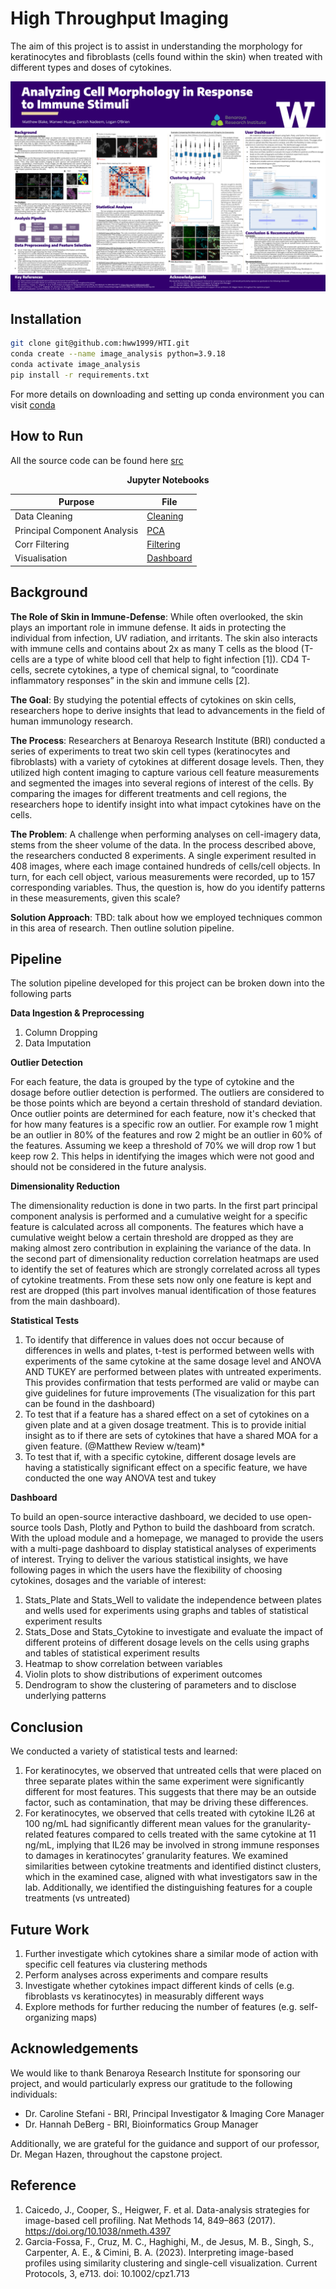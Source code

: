 # High Throughput Imaging 

The aim of this project is to assist in understanding the morphology for keratinocytes and fibroblasts (cells found within the skin) when treated with different 
types and doses of cytokines. 

![poster](https://github.com/hww1999/HTI/blob/main/Poster.pptx.png)

## Installation 

```bash
git clone git@github.com:hww1999/HTI.git
conda create --name image_analysis python=3.9.18
conda activate image_analysis
pip install -r requirements.txt
```

For more details on downloading and setting up conda environment you can visit [conda](https://docs.anaconda.com/free/miniconda/index.html)

## How to Run 

All the source code can be found here [src](https://github.com/hww1999/HTI/tree/main/Final/src)

<div align="center">

**Jupyter Notebooks** 


| Purpose | File |
|---------|------|
|Data Cleaning| [Cleaning](https://github.com/hww1999/HTI/blob/main/Final/Jupyter%20Notebooks/01.%20data_cleaning.ipynb)|
|Principal Component Analysis| [PCA](https://github.com/hww1999/HTI/blob/main/Final/Jupyter%20Notebooks/02.%20pca_1.ipynb)|
|Corr Filtering| [Filtering](https://github.com/hww1999/HTI/blob/main/Final/Jupyter%20Notebooks/03.%20corr_filtering.ipynb)|
|Visualisation| [Dashboard](https://github.com/hww1999/HTI/blob/main/Final/Dashboard/app.py)|

</div>

## Background

**The Role of Skin in Immune-Defense**: 
While often overlooked, the skin plays an important role in immune defense. It aids in protecting the individual from infection, UV radiation, and irritants. 
The skin also interacts with immune cells and contains about 2x as many T cells as the blood (T-cells are a type of white blood cell that help to fight infection [1]). CD4 T-cells, secrete cytokines, a type of chemical signal, to “coordinate inflammatory responses” in the skin and immune cells [2]. 

**The Goal**:
By studying the potential effects of cytokines on skin cells, researchers hope to derive insights that lead to advancements in the field of human immunology research. 

**The Process**:
Researchers at Benaroya Research Institute (BRI) conducted a series of experiments to treat two skin cell types (keratinocytes and fibroblasts) with a variety of cytokines at different dosage levels. Then, they utilized high content imaging to capture various cell feature measurements and segmented the images into several regions of interest of the cells. By comparing the images for different treatments and cell regions, the researchers hope to identify insight into what impact cytokines have on the cells.

**The Problem**: 
A challenge when performing analyses on cell-imagery data, stems from the sheer volume of the data. In the process described above, the researchers conducted 8 experiments. A single experiment resulted in 408 images, where each image contained hundreds of cells/cell objects. In turn, for each cell object, various measurements were recorded, up to 157 corresponding variables. Thus, the question is, how do you identify patterns in these measurements, given this scale?

**Solution Approach**:
TBD: talk about how we employed techniques common in this area of research. Then outline solution pipeline. 

## Pipeline

The solution pipeline developed for this project can be broken down into the following parts 

**Data Ingestion & Preprocessing**
1. Column Dropping
2. Data Imputation


**Outlier Detection**

For each feature, the data is grouped by the type of cytokine and the dosage before outlier detection is performed. The outliers are considered to be those points which are beyond a certain threshold of standard deviation. Once outlier points are determined for each feature, now it's checked that for how many features is a specific row an outlier. For example row 1 might be an outlier in 80% of the features and row 2 might be an outlier in 60% of the features. Assuming we keep a threshold of 70% we will drop row 1 but keep row 2. This helps in identifying the images which were not good and should not be considered in the future analysis. 

**Dimensionality Reduction**

The dimensionality reduction is done in two parts. In the first part principal component analysis is performed and a cumulative weight for a specific feature is calculated across all components. The features which have a cumulative weight below a certain threshold are dropped as they are making almost zero contribution in explaining the variance of the data. In the second part of dimensionality reduction correlation heatmaps are used to identify the set of features which are strongly correlated across all types of cytokine treatments. From these sets now only one feature is kept and rest are dropped (this part involves manual identification of those features from the main dashboard). 


**Statistical Tests**
1. To identify that difference in values does not occur because of differences in wells and plates, t-test is performed between wells with experiments of the same cytokine at the same dosage level and ANOVA AND TUKEY are performed between plates with untreated experiments. This provides confirmation that tests performed are valid or maybe can give guidelines for future improvements (The visualization for this part can be found in the dashboard)
2. To test that if a feature has a shared effect on a set of cytokines on a given plate and at a given dosage treatment. This is to provide initial insight as to if there are sets of cytokines that have a shared MOA for a given feature. (@Matthew Review w/team)*
3. To test that if, with a specific cytokine, different dosage levels are having a statistically significant effect on a specific feature, we have conducted the one way ANOVA test and tukey 

**Dashboard**

To build an open-source interactive dashboard, we decided to use open-source tools Dash, Plotly and Python to build the dashboard from scratch. With the upload module and a homepage, we managed to provide the users with a multi-page dashboard to display statistical analyses of experiments of interest. Trying to deliver the various statistical insights, we have following pages in which the users have the flexibility of choosing cytokines, dosages and the variable of interest:
1. Stats_Plate and Stats_Well to validate the independence between plates and wells used for experiments using graphs and tables of statistical experiment results
2. Stats_Dose and Stats_Cytokine to investigate and evaluate the impact of different proteins of different dosage levels on the cells using graphs and tables of statistical experiment results
3. Heatmap to show correlation between variables
4. Violin plots to show distributions of experiment outcomes
5. Dendrogram to show the clustering of parameters and to disclose underlying patterns


## Conclusion

We conducted a variety of statistical tests and learned:
1. For keratinocytes, we observed that untreated cells that were placed on three separate plates within the same experiment were significantly different for most features. This suggests that there may be an outside factor, such as contamination, that may be driving these differences.
2. For keratinocytes, we observed that cells treated with cytokine IL26 at 100 ng/mL had significantly different mean values for the granularity-related features compared to cells treated with the same cytokine at 11 ng/mL, implying that IL26 may be involved in strong immune responses to damages in keratinocytes’ granularity features.
We examined similarities between cytokine treatments and identified distinct clusters, which in the examined case, aligned with what investigators saw in the lab. Additionally, we identified the distinguishing features for a couple treatments (vs untreated)

## Future Work
1. Further investigate which cytokines share a similar mode of action with specific cell features via clustering methods
2. Perform analyses across experiments and compare results
3. Investigate whether cytokines impact different kinds of cells (e.g. fibroblasts vs keratinocytes) in measurably different ways
4. Explore methods for further reducing the number of features (e.g. self-organizing maps)

## Acknowledgements

We would like to thank Benaroya Research Institute for sponsoring our project, and would particularly express our gratitude to the following individuals:
- Dr. Caroline Stefani - BRI, Principal Investigator & Imaging Core Manager
- Dr. Hannah DeBerg - BRI, Bioinformatics Group Manager

Additionally, we are grateful for the guidance and support of our professor, Dr. Megan Hazen, throughout the capstone project.

## Reference
1. Caicedo, J., Cooper, S., Heigwer, F. et al. Data-analysis strategies for image-based cell profiling. Nat Methods 14, 849–863 (2017). https://doi.org/10.1038/nmeth.4397
2. Garcia-Fossa, F., Cruz, M. C., Haghighi, M., de Jesus, M. B., Singh, S., Carpenter, A. E., & Cimini, B. A. (2023). Interpreting image-based profiles using similarity clustering and single-cell visualization. Current Protocols, 3, e713. doi: 10.1002/cpz1.713



